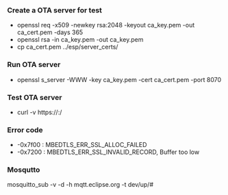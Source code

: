 ### Create a OTA server for test ###

* openssl req -x509 -newkey rsa:2048 -keyout ca_key.pem -out ca_cert.pem -days 365
* openssl rsa -in ca_key.pem -out ca_key.pem
* cp ca_cert.pem ../esp/server_certs/

### Run OTA server ###

* openssl s_server -WWW -key ca_key.pem -cert ca_cert.pem -port 8070

### Test OTA server ###

* curl -v https://<ip>:<port>/<file>

### Error code ###
* -0x7f00 : MBEDTLS_ERR_SSL_ALLOC_FAILED
* -0x7200 : MBEDTLS_ERR_SSL_INVALID_RECORD, Buffer too low

### Mosqutto ###
mosquitto_sub -v -d -h mqtt.eclipse.org -t dev/up/#
